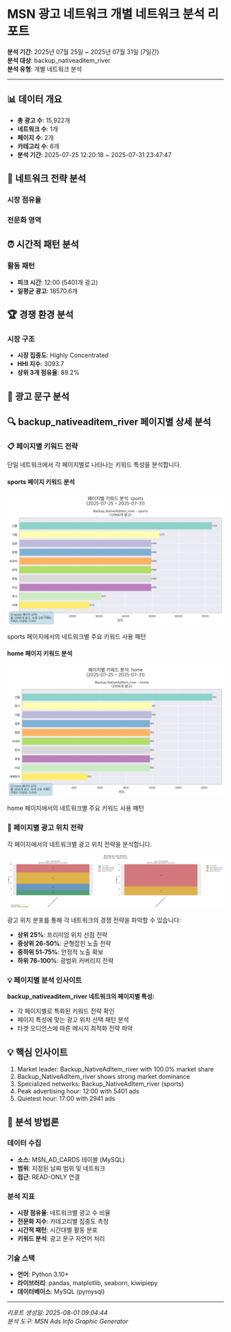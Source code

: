 # MSN 광고 네트워크 개별 네트워크 분석 리포트

**분석 기간**: 2025년 07월 25일 ~ 2025년 07월 31일 (7일간)  
**분석 대상**: backup_nativeaditem_river  
**분석 유형**: 개별 네트워크 분석  

---

## 📊 데이터 개요

- **총 광고 수**: 15,922개
- **네트워크 수**: 1개  
- **페이지 수**: 2개
- **카테고리 수**: 6개
- **분석 기간**: 2025-07-25 12:20:18 ~ 2025-07-31 23:47:47

## 🎯 네트워크 전략 분석

### 시장 점유율

### 전문화 영역

## ⏰ 시간적 패턴 분석

### 활동 패턴
- **피크 시간**: 12:00 (5401개 광고)
- **일평균 광고**: 18570.6개

## 🏆 경쟁 환경 분석

### 시장 구조
- **시장 집중도**: Highly Concentrated
- **HHI 지수**: 3093.7
- **상위 3개 점유율**: 89.2%

## 📝 광고 문구 분석


## 🔍 backup_nativeaditem_river 페이지별 상세 분석

### 📋 페이지별 키워드 전략

단일 네트워크에서 각 페이지별로 나타나는 키워드 특성을 분석합니다.

#### sports 페이지 키워드 분석

![sports 키워드 분석](images/page_keywords_sports_backup_nativeaditem_river_2025-07-25_2025-07-31.png)

sports 페이지에서의 네트워크별 주요 키워드 사용 패턴

#### home 페이지 키워드 분석

![home 키워드 분석](images/page_keywords_home_backup_nativeaditem_river_2025-07-25_2025-07-31.png)

home 페이지에서의 네트워크별 주요 키워드 사용 패턴

### 📍 페이지별 광고 위치 전략

각 페이지에서의 네트워크별 광고 위치 전략을 분석합니다.

![페이지별 위치 전략](images/page_position_strategies_Backup_NativeAdItem_river_2025-07-25_2025-07-31.png)

광고 위치 분포를 통해 각 네트워크의 경쟁 전략을 파악할 수 있습니다:
- **상위 25%**: 프리미엄 위치 선점 전략
- **중상위 26-50%**: 균형잡힌 노출 전략
- **중하위 51-75%**: 안정적 노출 확보
- **하위 76-100%**: 광범위 커버리지 전략

### 💡 페이지별 분석 인사이트

**backup_nativeaditem_river 네트워크의 페이지별 특성:**
- 각 페이지별로 특화된 키워드 전략 확인
- 페이지 특성에 맞는 광고 위치 선택 패턴 분석
- 타겟 오디언스에 따른 메시지 최적화 전략 파악

## 💡 핵심 인사이트

1. Market leader: Backup_NativeAdItem_river with 100.0% market share
2. Backup_NativeAdItem_river shows strong market dominance
3. Specialized networks: Backup_NativeAdItem_river (sports)
4. Peak advertising hour: 12:00 with 5401 ads
5. Quietest hour: 17:00 with 2941 ads

## 🔬 분석 방법론

### 데이터 수집
- **소스**: MSN_AD_CARDS 테이블 (MySQL)
- **범위**: 지정된 날짜 범위 및 네트워크
- **접근**: READ-ONLY 연결

### 분석 지표
- **시장 점유율**: 네트워크별 광고 수 비율
- **전문화 지수**: 카테고리별 집중도 측정
- **시간적 패턴**: 시간대별 활동 분포
- **키워드 분석**: 광고 문구 자연어 처리

### 기술 스택
- **언어**: Python 3.10+
- **라이브러리**: pandas, matplotlib, seaborn, kiwipiepy
- **데이터베이스**: MySQL (pymysql)

---

*리포트 생성일: 2025-08-01 09:04:44*  
*분석 도구: MSN Ads Info Graphic Generator*  
